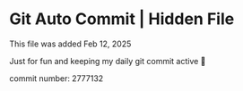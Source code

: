 # Git Auto Commit | Hidden File

This file was added Feb 12, 2025

Just for fun and keeping my daily git commit active 🤪

commit number: 2777132
